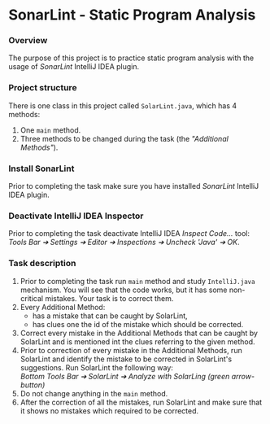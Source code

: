 # SonarLint - Static Program Analysis

### Overview
The purpose of this project is to practice static program analysis with the usage of _SonarLint_ IntelliJ IDEA plugin.

### Project structure

There is one class in this project called `SolarLint.java`, which has 4 methods:
1. One `main` method.
2. Three methods to be changed during the task (the _"Additional Methods"_).

### Install SonarLint
Prior to completing the task make sure you have installed _SonarLint_ IntelliJ IDEA plugin.

### Deactivate IntelliJ IDEA Inspector
Prior to completing the task deactivate IntelliJ IDEA _Inspect Code..._ tool:<br>
_Tools Bar ➔ Settings ➔ Editor ➔ Inspections ➔ Uncheck 'Java' ➔ OK_.

### Task description
1. Prior to completing the task run `main` method and study `IntelliJ.java` mechanism. You will see that the code works, but it has some non-critical mistakes. Your task is to correct them.
2. Every Additional Method:
    - has a mistake that can be caught by SolarLint,
    - has clues one the id of the mistake which should be corrected.
3. Correct every mistake in the Additional Methods that can be caught by SolarLint and is mentioned int the clues referring to the given method.
4. Prior to correction of every mistake in the Additional Methods, run SolarLint and identify the mistake to be corrected in SolarLint's suggestions. Run SolarLint the following way:<br>
   _Bottom Tools Bar ➔ SolarLint ➔ Analyze with SolarLing (green arrow-button)_
5. Do not change anything in the `main` method.
6. After the correction of all the mistakes, run SolarLint and make sure that it shows no mistakes which required to be corrected.
